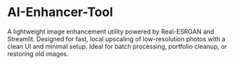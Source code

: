 # AI-Enhancer-Tool
A lightweight image enhancement utility powered by Real-ESRGAN and Streamlit. Designed for fast, local upscaling of low-resolution photos with a clean UI and minimal setup. Ideal for batch processing, portfolio cleanup, or restoring old images.
